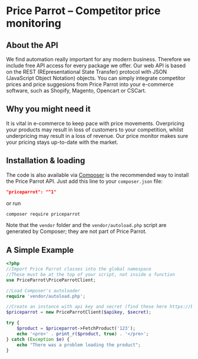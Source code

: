 # Price Parrot – Competitor price monitoring

## About the API
We find automation really important for any modern business. Therefore we include free API access for every package we offer. Our web API is based on the REST (REpresentational State Transfer) protocol with JSON (JavaScript Object Notation) objects. You can simply integrate competitor prices and price suggesions from Price Parrot into your e-commerce software, such as Shopify, Magento, Opencart or CSCart.

## Why you might need it
It is vital in e-commerce to keep pace with price movements. Overpricing your products may result in loss of customers to your competition, whilst underpricing may result in a loss of revenue. Our price monitor makes sure your pricing stays up-to-date with the market.

## Installation & loading
The code is also available via [Composer](https://getcomposer.org) is the recommended way to install the Price Parrot API. Just add this line to your `composer.json` file:

```json
"priceparrot": "^1"
```

or run

```sh
composer require priceparrot
```

Note that the `vendor` folder and the `vendor/autoload.php` script are generated by Composer; they are not part of Price Parrot.

## A Simple Example

```php
<?php
//Import Price Parrot classes into the global namespace
//These must be at the top of your script, not inside a function
use PriceParrot\PriceParrotClient;

//Load Composer's autoloader
require 'vendor/autoload.php';

//Create an instance with api key and secret (find these here https://backend.priceparrot.io/api)
$priceparrot = new PriceParrotClient($apikey, $secret);

try {
    $product = $priceparrot->FetchProduct('123');
    echo '<pre>' . print_r($product, true) . '</pre>';
} catch (Exception $e) {
    echo "There was a problem loading the product";
}
```
